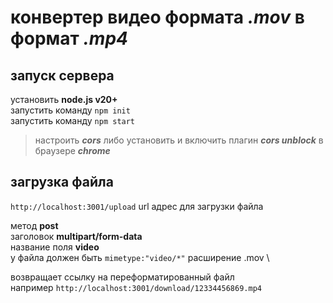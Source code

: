 # конвертер видео формата *.mov* в формат *.mp4*

## запуск сервера

установить **node.js v20+**\
запустить команду `npm init`\
запустить команду `npm start`

> настроить **_cors_** либо установить и включить плагин **_cors unblock_** в браузере **_chrome_**

## загрузка файла 

`http://localhost:3001/upload` url адрес для загрузки файла

метод **post**\
заголовок **multipart/form-data**\
название поля **video**\
у файла должен быть `mimetype:"video/*"` расширение .mov \

возвращает ссылку на переформатированный файл \
например `http://localhost:3001/download/12334456869.mp4`
